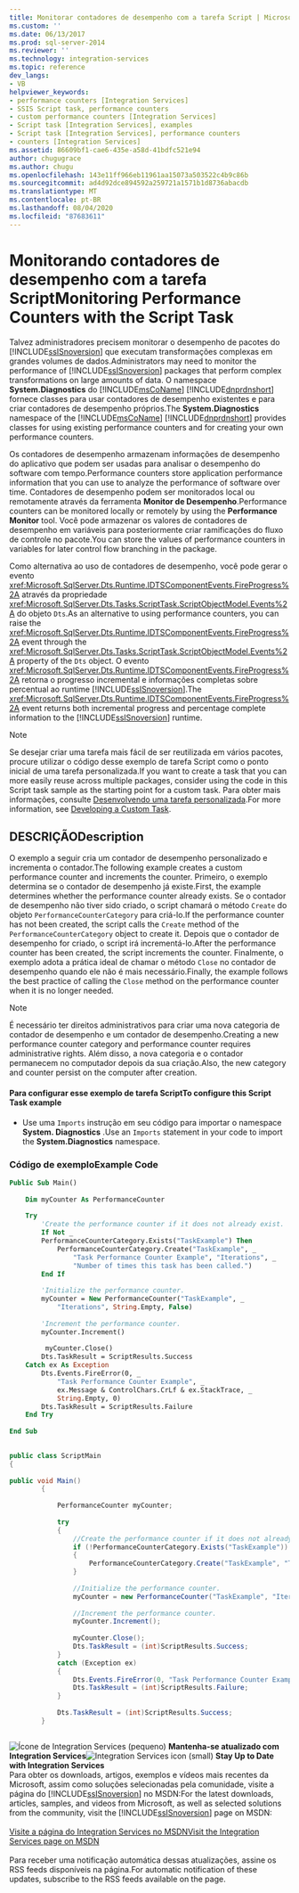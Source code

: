 ```yaml
---
title: Monitorar contadores de desempenho com a tarefa Script | Microsoft Docs
ms.custom: ''
ms.date: 06/13/2017
ms.prod: sql-server-2014
ms.reviewer: ''
ms.technology: integration-services
ms.topic: reference
dev_langs:
- VB
helpviewer_keywords:
- performance counters [Integration Services]
- SSIS Script task, performance counters
- custom performance counters [Integration Services]
- Script task [Integration Services], examples
- Script task [Integration Services], performance counters
- counters [Integration Services]
ms.assetid: 86609bf1-cae6-435e-a58d-41bdfc521e94
author: chugugrace
ms.author: chugu
ms.openlocfilehash: 143e11ff966eb11961aa15073a503522c4b9c86b
ms.sourcegitcommit: ad4d92dce894592a259721a1571b1d8736abacdb
ms.translationtype: MT
ms.contentlocale: pt-BR
ms.lasthandoff: 08/04/2020
ms.locfileid: "87683611"
---
```

# <a name="monitoring-performance-counters-with-the-script-task"></a><span data-ttu-id="6a389-102">Monitorando contadores de desempenho com a tarefa Script</span><span class="sxs-lookup"><span data-stu-id="6a389-102">Monitoring Performance Counters with the Script Task</span></span>
  <span data-ttu-id="6a389-103">Talvez administradores precisem monitorar o desempenho de pacotes do [!INCLUDE[ssISnoversion](../../includes/ssisnoversion-md.md)] que executam transformações complexas em grandes volumes de dados.</span><span class="sxs-lookup"><span data-stu-id="6a389-103">Administrators may need to monitor the performance of [!INCLUDE[ssISnoversion](../../includes/ssisnoversion-md.md)] packages that perform complex transformations on large amounts of data.</span></span> <span data-ttu-id="6a389-104">O namespace **System.Diagnostics** do [!INCLUDE[msCoName](../../includes/msconame-md.md)] [!INCLUDE[dnprdnshort](../../includes/dnprdnshort-md.md)] fornece classes para usar contadores de desempenho existentes e para criar contadores de desempenho próprios.</span><span class="sxs-lookup"><span data-stu-id="6a389-104">The **System.Diagnostics** namespace of the [!INCLUDE[msCoName](../../includes/msconame-md.md)] [!INCLUDE[dnprdnshort](../../includes/dnprdnshort-md.md)] provides classes for using existing performance counters and for creating your own performance counters.</span></span>  
  
 <span data-ttu-id="6a389-105">Os contadores de desempenho armazenam informações de desempenho do aplicativo que podem ser usadas para analisar o desempenho do software com tempo.</span><span class="sxs-lookup"><span data-stu-id="6a389-105">Performance counters store application performance information that you can use to analyze the performance of software over time.</span></span> <span data-ttu-id="6a389-106">Contadores de desempenho podem ser monitorados local ou remotamente através da ferramenta **Monitor de Desempenho**.</span><span class="sxs-lookup"><span data-stu-id="6a389-106">Performance counters can be monitored locally or remotely by using the **Performance Monitor** tool.</span></span> <span data-ttu-id="6a389-107">Você pode armazenar os valores de contadores de desempenho em variáveis para posteriormente criar ramificações do fluxo de controle no pacote.</span><span class="sxs-lookup"><span data-stu-id="6a389-107">You can store the values of performance counters in variables for later control flow branching in the package.</span></span>  
  
 <span data-ttu-id="6a389-108">Como alternativa ao uso de contadores de desempenho, você pode gerar o evento <xref:Microsoft.SqlServer.Dts.Runtime.IDTSComponentEvents.FireProgress%2A> através da propriedade <xref:Microsoft.SqlServer.Dts.Tasks.ScriptTask.ScriptObjectModel.Events%2A> do objeto `Dts`.</span><span class="sxs-lookup"><span data-stu-id="6a389-108">As an alternative to using performance counters, you can raise the <xref:Microsoft.SqlServer.Dts.Runtime.IDTSComponentEvents.FireProgress%2A> event through the <xref:Microsoft.SqlServer.Dts.Tasks.ScriptTask.ScriptObjectModel.Events%2A> property of the `Dts` object.</span></span> <span data-ttu-id="6a389-109">O evento <xref:Microsoft.SqlServer.Dts.Runtime.IDTSComponentEvents.FireProgress%2A> retorna o progresso incremental e informações completas sobre percentual ao runtime [!INCLUDE[ssISnoversion](../../includes/ssisnoversion-md.md)].</span><span class="sxs-lookup"><span data-stu-id="6a389-109">The <xref:Microsoft.SqlServer.Dts.Runtime.IDTSComponentEvents.FireProgress%2A> event returns both incremental progress and percentage complete information to the [!INCLUDE[ssISnoversion](../../includes/ssisnoversion-md.md)] runtime.</span></span>  
  
> [!NOTE]  
>  <span data-ttu-id="6a389-110">Se desejar criar uma tarefa mais fácil de ser reutilizada em vários pacotes, procure utilizar o código desse exemplo de tarefa Script como o ponto inicial de uma tarefa personalizada.</span><span class="sxs-lookup"><span data-stu-id="6a389-110">If you want to create a task that you can more easily reuse across multiple packages, consider using the code in this Script task sample as the starting point for a custom task.</span></span> <span data-ttu-id="6a389-111">Para obter mais informações, consulte [Desenvolvendo uma tarefa personalizada](../extending-packages-custom-objects/task/developing-a-custom-task.md).</span><span class="sxs-lookup"><span data-stu-id="6a389-111">For more information, see [Developing a Custom Task](../extending-packages-custom-objects/task/developing-a-custom-task.md).</span></span>  
  
## <a name="description"></a><span data-ttu-id="6a389-112">DESCRIÇÃO</span><span class="sxs-lookup"><span data-stu-id="6a389-112">Description</span></span>  
 <span data-ttu-id="6a389-113">O exemplo a seguir cria um contador de desempenho personalizado e incrementa o contador.</span><span class="sxs-lookup"><span data-stu-id="6a389-113">The following example creates a custom performance counter and increments the counter.</span></span> <span data-ttu-id="6a389-114">Primeiro, o exemplo determina se o contador de desempenho já existe.</span><span class="sxs-lookup"><span data-stu-id="6a389-114">First, the example determines whether the performance counter already exists.</span></span> <span data-ttu-id="6a389-115">Se o contador de desempenho não tiver sido criado, o script chamará o método `Create` do objeto `PerformanceCounterCategory` para criá-lo.</span><span class="sxs-lookup"><span data-stu-id="6a389-115">If the performance counter has not been created, the script calls the `Create` method of the `PerformanceCounterCategory` object to create it.</span></span> <span data-ttu-id="6a389-116">Depois que o contador de desempenho for criado, o script irá incrementá-lo.</span><span class="sxs-lookup"><span data-stu-id="6a389-116">After the performance counter has been created, the script increments the counter.</span></span> <span data-ttu-id="6a389-117">Finalmente, o exemplo adota a prática ideal de chamar o método `Close` no contador de desempenho quando ele não é mais necessário.</span><span class="sxs-lookup"><span data-stu-id="6a389-117">Finally, the example follows the best practice of calling the `Close` method on the performance counter when it is no longer needed.</span></span>  
  
> [!NOTE]  
>  <span data-ttu-id="6a389-118">É necessário ter direitos administrativos para criar uma nova categoria de contador de desempenho e um contador de desempenho.</span><span class="sxs-lookup"><span data-stu-id="6a389-118">Creating a new performance counter category and performance counter requires administrative rights.</span></span> <span data-ttu-id="6a389-119">Além disso, a nova categoria e o contador permanecem no computador depois da sua criação.</span><span class="sxs-lookup"><span data-stu-id="6a389-119">Also, the new category and counter persist on the computer after creation.</span></span>  
  
#### <a name="to-configure-this-script-task-example"></a><span data-ttu-id="6a389-120">Para configurar esse exemplo de tarefa Script</span><span class="sxs-lookup"><span data-stu-id="6a389-120">To configure this Script Task example</span></span>  
  
-   <span data-ttu-id="6a389-121">Use uma `Imports` instrução em seu código para importar o namespace **System. Diagnostics** .</span><span class="sxs-lookup"><span data-stu-id="6a389-121">Use an `Imports` statement in your code to import the **System.Diagnostics** namespace.</span></span>  
  
### <a name="example-code"></a><span data-ttu-id="6a389-122">Código de exemplo</span><span class="sxs-lookup"><span data-stu-id="6a389-122">Example Code</span></span>  
  
```vb  
Public Sub Main()  
  
    Dim myCounter As PerformanceCounter  
  
    Try  
        'Create the performance counter if it does not already exist.  
        If Not _  
        PerformanceCounterCategory.Exists("TaskExample") Then  
            PerformanceCounterCategory.Create("TaskExample", _  
                "Task Performance Counter Example", "Iterations", _  
                "Number of times this task has been called.")  
        End If  
  
        'Initialize the performance counter.  
        myCounter = New PerformanceCounter("TaskExample", _  
            "Iterations", String.Empty, False)  
  
        'Increment the performance counter.  
        myCounter.Increment()  
  
         myCounter.Close()  
        Dts.TaskResult = ScriptResults.Success  
    Catch ex As Exception  
        Dts.Events.FireError(0, _  
            "Task Performance Counter Example", _  
            ex.Message & ControlChars.CrLf & ex.StackTrace, _  
            String.Empty, 0)  
        Dts.TaskResult = ScriptResults.Failure  
    End Try  
  
End Sub  
```  
  
```csharp  
  
public class ScriptMain  
{  
  
public void Main()  
        {  
  
            PerformanceCounter myCounter;  
  
            try  
            {  
                //Create the performance counter if it does not already exist.  
                if (!PerformanceCounterCategory.Exists("TaskExample"))  
                {  
                    PerformanceCounterCategory.Create("TaskExample", "Task Performance Counter Example", "Iterations", "Number of times this task has been called.");  
                }  
  
                //Initialize the performance counter.  
                myCounter = new PerformanceCounter("TaskExample", "Iterations", String.Empty, false);  
  
                //Increment the performance counter.  
                myCounter.Increment();  
  
                myCounter.Close();  
                Dts.TaskResult = (int)ScriptResults.Success;  
            }  
            catch (Exception ex)  
            {  
                Dts.Events.FireError(0, "Task Performance Counter Example", ex.Message + "\r" + ex.StackTrace, String.Empty, 0);  
                Dts.TaskResult = (int)ScriptResults.Failure;  
            }  
  
            Dts.TaskResult = (int)ScriptResults.Success;  
        }  
  
```  
  
<span data-ttu-id="6a389-123">![Ícone de Integration Services (pequeno)](../media/dts-16.gif "Ícone do Integration Services (pequeno)")  **Mantenha-se atualizado com Integration Services**</span><span class="sxs-lookup"><span data-stu-id="6a389-123">![Integration Services icon (small)](../media/dts-16.gif "Integration Services icon (small)")  **Stay Up to Date with Integration Services**</span></span><br /> <span data-ttu-id="6a389-124">Para obter os downloads, artigos, exemplos e vídeos mais recentes da Microsoft, assim como soluções selecionadas pela comunidade, visite a página do [!INCLUDE[ssISnoversion](../../includes/ssisnoversion-md.md)] no MSDN:</span><span class="sxs-lookup"><span data-stu-id="6a389-124">For the latest downloads, articles, samples, and videos from Microsoft, as well as selected solutions from the community, visit the [!INCLUDE[ssISnoversion](../../includes/ssisnoversion-md.md)] page on MSDN:</span></span><br /><br /> [<span data-ttu-id="6a389-125">Visite a página do Integration Services no MSDN</span><span class="sxs-lookup"><span data-stu-id="6a389-125">Visit the Integration Services page on MSDN</span></span>](https://go.microsoft.com/fwlink/?LinkId=136655)<br /><br /> <span data-ttu-id="6a389-126">Para receber uma notificação automática dessas atualizações, assine os RSS feeds disponíveis na página.</span><span class="sxs-lookup"><span data-stu-id="6a389-126">For automatic notification of these updates, subscribe to the RSS feeds available on the page.</span></span>  
  
  
